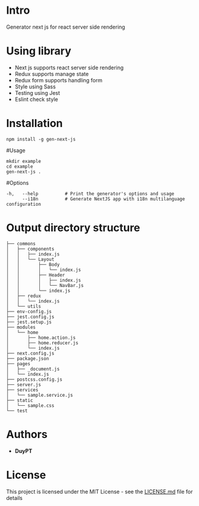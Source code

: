 # Intro
Generator next js for react server side rendering 

# Using library

- Next js supports react server side rendering
- Redux supports manage state
- Redux form supports handling form
- Style using Sass
- Testing using Jest
- Eslint check style

# Installation
```
npm install -g gen-next-js
```

#Usage
```
mkdir example
cd example
gen-next-js .
```

#Options
```
-h,   --help          # Print the generator's options and usage
      --i18n          # Generate NextJS app with i18n multilanguage configuration
```

# Output directory structure
```
├── commons
│   ├── components
│   │   ├── index.js
│   │   └── Layout
│   │       ├── Body
│   │       │   └── index.js
│   │       ├── Header
│   │       │   ├── index.js
│   │       │   └── NavBar.js
│   │       └── index.js
│   ├── redux
│   │   └── index.js
│   └── utils
├── env-config.js
├── jest.config.js
├── jest.setup.js
├── modules
│   └── home
│       ├── home.action.js
│       ├── home.reducer.js
│       └── index.js
├── next.config.js
├── package.json
├── pages
│   ├── _document.js
│   └── index.js
├── postcss.config.js
├── server.js
├── services
│   └── sample.service.js
├── static
│   └── sample.css
└── test
```
# Authors

* **DuyPT**

# License
This project is licensed under the MIT License - see the [LICENSE.md](LICENSE.md) file for details
